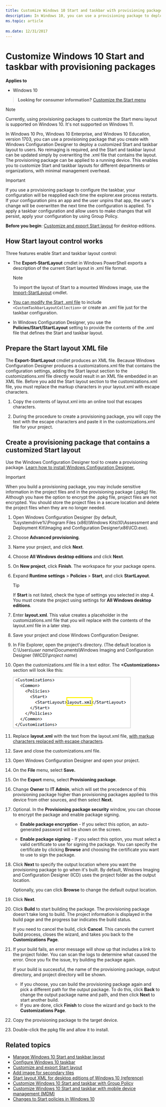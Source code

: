 ```yaml
---
title: Customize Windows 10 Start and taskbar with provisioning packages
description: In Windows 10, you can use a provisioning package to deploy a customized Start layout to users.
ms.topic: article 

ms.date: 12/31/2017
--- 
```


# Customize Windows 10 Start and taskbar with provisioning packages 


**Applies to** 

- Windows 10 

> **Looking for consumer information?** [Customize the Start menu](https://go.microsoft.com/fwlink/p/?LinkId=623630) 

> [!NOTE]
> Currently, using provisioning packages to customize the Start menu layout is supported on Windows 10. It's not supported on Windows 11. 

In Windows 10 Pro, Windows 10 Enterprise, and Windows 10 Education, version 1703, you can use a provisioning package that you create with Windows Configuration Designer to deploy a customized Start and taskbar layout to users. No reimaging is required, and the Start and taskbar layout can be updated simply by overwriting the .xml file that contains the layout. The provisioning package can be applied to a running device. This enables you to customize Start and taskbar layouts for different departments or organizations, with minimal management overhead. 

> [!IMPORTANT]
> If you use a provisioning package to configure the taskbar, your configuration will be reapplied each time the explorer.exe process restarts. If your configuration pins an app and the user unpins that app, the user's change will be overwritten the next time the configuration is applied. To apply a taskbar configuration and allow users to make changes that will persist, apply your configuration by using Group Policy. 

**Before you begin**: [Customize and export Start layout](customize-and-export-start-layout.md) for desktop editions. 

## <a href="" id="bkmk-howstartscreencontrolworks"></a>How Start layout control works 


Three features enable Start and taskbar layout control: 

- The **Export-StartLayout** cmdlet in Windows PowerShell exports a description of the current Start layout in .xml file format.  

    > [!NOTE]
    > To import the layout of Start to a mounted Windows image, use the [Import-StartLayout](/powershell/module/startlayout/import-startlayout) cmdlet. 

-  [You can modify the Start .xml file](configure-windows-10-taskbar.md) to include  `<CustomTaskbarLayoutCollection>` or create an .xml file just for the taskbar configuration. 

- In Windows Configuration Designer, you use the **Policies/Start/StartLayout** setting to provide the contents of the .xml file that defines the Start and taskbar layout. 

<span id="escape"/> 

## <a href="" id="escape"></a>Prepare the Start layout XML file 

The **Export-StartLayout** cmdlet produces an XML file. Because Windows Configuration Designer produces a customizations.xml file that contains the configuration settings, adding the Start layout section to the customizations.xml file directly would result in an XML file embedded in an XML file. Before you add the Start layout section to the customizations.xml file, you must replace the markup characters in your layout.xml with escape characters.  


1. Copy the contents of layout.xml into an online tool that escapes characters. 

3. During the procedure to create a provisioning package, you will copy the text with the escape characters and paste it in the customizations.xml file for your project.   

## <a href="" id="bkmk-domaingpodeployment"></a>Create a provisioning package that contains a customized Start layout 


Use the Windows Configuration Designer tool to create a provisioning package. [Learn how to install Windows Configuration Designer.](provisioning-packages/provisioning-install-icd.md) 

> [!IMPORTANT]
> When you build a provisioning package, you may include sensitive information in the project files and in the provisioning package (.ppkg) file. Although you have the option to encrypt the .ppkg file, project files are not encrypted. You should store the project files in a secure location and delete the project files when they are no longer needed. 

1.  Open Windows Configuration Designer (by default, %systemdrive%\\Program Files (x86)\\Windows Kits\\10\\Assessment and Deployment Kit\\Imaging and Configuration Designer\\x86\\ICD.exe). 

2. Choose **Advanced provisioning**. 

3. Name your project, and click **Next**. 

4. Choose **All Windows desktop editions** and click **Next**. 

5. On **New project**, click **Finish**. The workspace for your package opens. 

6. Expand **Runtime settings** &gt; **Policies** &gt; **Start**, and click **StartLayout**. 

   > [!TIP]
   > If **Start** is not listed, check the type of settings you selected in step 4. You must create the project using settings for **All Windows desktop editions**. 

7. Enter **layout.xml**. This value creates a placeholder in the customizations.xml file that you will replace with the contents of the layout.xml file in a later step. 

7. Save your project and close Windows Configuration Designer. 

7. In File Explorer, open the project's directory. (The default location is C:\Users\\*user name*\Documents\Windows Imaging and Configuration Designer (WICD)\\*project name*)  

7. Open the customizations.xml file in a text editor. The **&lt;Customizations&gt;** section will look like this: 

    ![Customizations file with the placeholder text to replace highlighted.](images/customization-start.png) 

7. Replace **layout.xml** with the text from the layout.xml file, [with markup characters replaced with escape characters](#escape). 

8. Save and close the customizations.xml file. 

8. Open Windows Configuration Designer and open your project. 

8.  On the **File** menu, select **Save.** 

9.  On the **Export** menu, select **Provisioning package**. 

10. Change **Owner** to **IT Admin**, which will set the precedence of this provisioning package higher than provisioning packages applied to this device from other sources, and then select **Next.** 

11. Optional. In the **Provisioning package security** window, you can choose to encrypt the package and enable package signing. 

    - **Enable package encryption** - If you select this option, an auto-generated password will be shown on the screen. 

    - **Enable package signing** - If you select this option, you must select a valid certificate to use for signing the package. You can specify the certificate by clicking **Browse** and choosing the certificate you want to use to sign the package. 

12. Click **Next** to specify the output location where you want the provisioning package to go when it's built. By default, Windows Imaging and Configuration Designer (ICD) uses the project folder as the output location. 

    Optionally, you can click **Browse** to change the default output location. 

13. Click **Next**. 

14. Click **Build** to start building the package. The provisioning package doesn't take long to build. The project information is displayed in the build page and the progress bar indicates the build status. 

    If you need to cancel the build, click **Cancel**. This cancels the current build process, closes the wizard, and takes you back to the **Customizations Page**. 

15. If your build fails, an error message will show up that includes a link to the project folder. You can scan the logs to determine what caused the error. Once you fix the issue, try building the package again. 

    If your build is successful, the name of the provisioning package, output directory, and project directory will be shown. 

    - If you choose, you can build the provisioning package again and pick a different path for the output package. To do this, click **Back** to change the output package name and path, and then click **Next** to start another build.
    - If you are done, click **Finish** to close the wizard and go back to the **Customizations Page**. 

16. Copy the provisioning package to the target device. 

17. Double-click the ppkg file and allow it to install. 

## Related topics 

- [Manage Windows 10 Start and taskbar layout](windows-10-start-layout-options-and-policies.md)
- [Configure Windows 10 taskbar](configure-windows-10-taskbar.md)
- [Customize and export Start layout](customize-and-export-start-layout.md)
- [Add image for secondary tiles](start-secondary-tiles.md)
- [Start layout XML for desktop editions of Windows 10 (reference)](start-layout-xml-desktop.md)
- [Customize Windows 10 Start and taskbar with Group Policy](customize-windows-10-start-screens-by-using-group-policy.md)
- [Customize Windows 10 Start and taskbar with mobile device management (MDM)](customize-windows-10-start-screens-by-using-mobile-device-management.md)
- [Changes to Start policies in Windows 10](changes-to-start-policies-in-windows-10.md)
